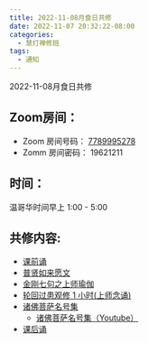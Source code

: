```yaml
---
title: 2022-11-08月食日共修
date: 2022-11-07 20:32:22-08:00
categories:
  - 慧灯禅修班
tags:
  - 通知
---
```

2022-11-08月食日共修

## Zoom房间：

-   Zoom 房间号码： [7789995278](https://us02web.zoom.us/j/7789995278?pwd=VjZmbWJFY2k2K0E5RVB2cTNIQmhqUT09)
-   Zomm 房间密码： 19621211

## 时间：

温哥华时间早上 1:00 - 5:00

## 共修内容:

- [课前诵](https://s3.ca-central-1.wasabisys.com/hddata/f.huidengchanxiu.net/hdv/videos/%E8%AF%BE%E5%89%8D%E5%BF%B5%E8%AF%B5.mp4)
- [普贤如来愿文](https://s3.ca-central-1.wasabisys.com/hddata/f.huidengchanxiu.net/hdv/videos/%e6%99%ae%e8%b4%a4%e5%a6%82%e6%9d%a5%e6%84%bf%e6%96%87.mp4)
- [金刚七句之上师瑜伽](https://s3.ca-central-1.wasabisys.com/hddata/f.huidengchanxiu.net/hdv/videos/%e9%87%91%e5%88%9a%e4%b8%83%e5%8f%a5-%e6%b5%81%e7%95%85%e7%89%88.mp4)
- [轮回过患观修 1 小时(上师念诵)](https://s3.ca-central-1.wasabisys.com/hddata/f.huidengchanxiu.net/hdv/v/4jx/%E8%BD%AE%E5%9B%9E%E7%97%9B%E8%8B%A6-%E4%B8%8A%E5%B8%88%E5%BF%B5%E8%AF%B5.mp4)
- [诸佛菩萨名号集](https://s3.ca-central-1.wasabisys.com/hddata/f.huidengchanxiu.net/hdv/yigui/%e8%af%b8%e4%bd%9b%e8%8f%a9%e8%90%a8%e5%90%8d%e5%8f%b7%e9%9b%86-%e5%bf%b5%e8%af%b5%e4%bb%aa%e8%bd%a8.mp4)
  - [诸佛菩萨名号集（Youtube）](https://www.youtube.com/watch?v=LrF9qZUOqA4)
- [课后诵](https://s3.ca-central-1.wasabisys.com/hddata/f.huidengchanxiu.net/hdv/videos/%E9%97%BB%E6%80%9D%E7%8F%AD%E8%AF%BE%E5%90%8E%E8%AF%B5.mp4)